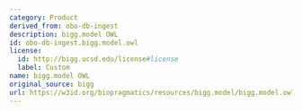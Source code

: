 ```yaml
---
category: Product
derived_from: obo-db-ingest
description: bigg.model OWL
id: obo-db-ingest.bigg.model.owl
license:
  id: http://bigg.ucsd.edu/license#license
  label: Custom
name: bigg.model OWL
original_source: bigg
url: https://w3id.org/biopragmatics/resources/bigg.model/bigg.model.owl
---
```

